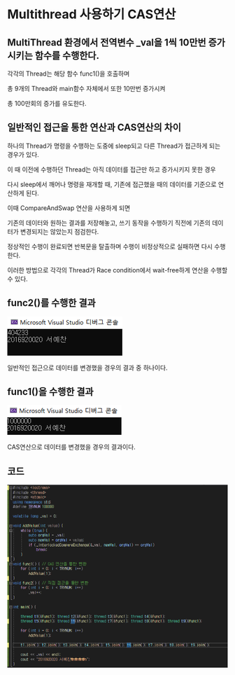 # **Multithread 사용하기** CAS연산


## MultiThread 환경에서 전역변수 _val을 1씩 10만번 증가시키는 함수를 수행한다.

각각의 Thread는 해당 함수 func1()을 호출하며

총 9개의 Thread와 main함수 자체에서 또한 10만번 증가시켜

총 100만회의 증가를 유도한다.



## 일반적인 접근을 통한 연산과 CAS연산의 차이

하나의 Thread가 명령을 수행하는 도중에 sleep되고 다른 Thread가 접근하게 되는 경우가 있다.

이 때 이전에 수행하던 Thread는 아직 데이터를 접근만 하고 증가시키지 못한 경우

다시 sleep에서 깨어나 명령을 재개할 때, 기존에 접근했을 때의 데이터를 기준으로 연산하게 된다.

이때 CompareAndSwap 연산을 사용하게 되면

기존의 데이터와 원하는 결과를 저장해놓고, 쓰기 동작을 수행하기 직전에 기존의 데이터가 변경되지는 않았는지 점검한다.

정상적인 수행이 완료되면 반복문을 탈출하며 수행이 비정상적으로 실패하면 다시 수행한다.

이러한 방법으로 각각의 Thread가 Race condition에서 wait-free하게 연산을 수행할 수 있다.



## func2()를 수행한 결과

![func2](https://github.com/SuhYC/AmateurGramer/blob/main/multi_thread/cas/cas_func2.png?raw=true)

일반적인 접근으로 데이터를 변경했을 경우의 결과 중 하나이다.


## func1()을 수행한 결과

![func2](https://github.com/SuhYC/AmateurGramer/blob/main/multi_thread/cas/cas_func1.png?raw=true)

CAS연산으로 데이터를 변경했을 경우의 결과이다.

## 코드


![코드](https://github.com/SuhYC/AmateurGramer/blob/main/multi_thread/cas/cas1.png?raw=true)

